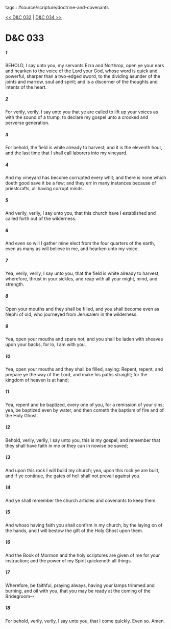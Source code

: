 tags:: #source/scripture/doctrine-and-covenants

[<< D&C 032](/Doctrine_and_Covenants/D&C_032.md) | [D&C 034 >>](/Doctrine_and_Covenants/D&C_034.md)

# D&C 033

##### 1

BEHOLD, I say unto you, my servants Ezra and Northrop, open ye your ears and hearken to the voice of the Lord your God, whose word is quick and powerful, sharper than a two-edged sword, to the dividing asunder of the joints and marrow, soul and spirit; and is a discerner of the thoughts and intents of the heart.

##### 2

For verily, verily, I say unto you that ye are called to lift up your voices as with the sound of a trump, to declare my gospel unto a crooked and perverse generation.

##### 3

For behold, the field is white already to harvest; and it is the eleventh hour, and the last time that I shall call laborers into my vineyard.

##### 4

And my vineyard has become corrupted every whit; and there is none which doeth good save it be a few; and they err in many instances because of priestcrafts, all having corrupt minds.

##### 5

And verily, verily, I say unto you, that this church have I established and called forth out of the wilderness.

##### 6

And even so will I gather mine elect from the four quarters of the earth, even as many as will believe in me, and hearken unto my voice.

##### 7

Yea, verily, verily, I say unto you, that the field is white already to harvest; wherefore, thrust in your sickles, and reap with all your might, mind, and strength.

##### 8

Open your mouths and they shall be filled, and you shall become even as Nephi of old, who journeyed from Jerusalem in the wilderness.

##### 9

Yea, open your mouths and spare not, and you shall be laden with sheaves upon your backs, for lo, I am with you.

##### 10

Yea, open your mouths and they shall be filled, saying: Repent, repent, and prepare ye the way of the Lord, and make his paths straight; for the kingdom of heaven is at hand;

##### 11

Yea, repent and be baptized, every one of you, for a remission of your sins; yea, be baptized even by water, and then cometh the baptism of fire and of the Holy Ghost.

##### 12

Behold, verily, verily, I say unto you, this is my gospel; and remember that they shall have faith in me or they can in nowise be saved;

##### 13

And upon this rock I will build my church; yea, upon this rock ye are built, and if ye continue, the gates of hell shall not prevail against you.

##### 14

And ye shall remember the church articles and covenants to keep them.

##### 15

And whoso having faith you shall confirm in my church, by the laying on of the hands, and I will bestow the gift of the Holy Ghost upon them.

##### 16

And the Book of Mormon and the holy scriptures are given of me for your instruction; and the power of my Spirit quickeneth all things.

##### 17

Wherefore, be faithful, praying always, having your lamps trimmed and burning, and oil with you, that you may be ready at the coming of the Bridegroom--

##### 18

For behold, verily, verily, I say unto you, that I come quickly. Even so. Amen.
